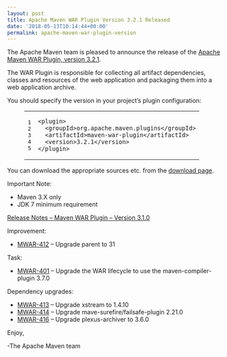 ```yaml
---
layout: post
title: Apache Maven WAR Plugin Version 3.2.1 Released
date: '2018-05-13T10:14:44+00:00'
permalink: apache-maven-war-plugin-version
---
```

<div class="entry-content"><p>The Apache Maven team is pleased to announce the release of the
<a href="http://maven.apache.org/plugins/maven-war-plugin/">Apache Maven WAR Plugin, version 3.2.1</a>.</p>

<p>The WAR Plugin is responsible for collecting all artifact dependencies, classes
and resources of the web application and packaging them into a web application
archive.</p>

<p>You should specify the version in your project&rsquo;s plugin configuration:</p>

<figure class='code'><figcaption><span></span></figcaption><div class="highlight"><table><tr><td class="gutter"><pre class="line-numbers"><span class='line-number'>1</span>
<span class='line-number'>2</span>
<span class='line-number'>3</span>
<span class='line-number'>4</span>
<span class='line-number'>5</span>
</pre></td><td class='code'><pre><code class='xml'><span class='line'><span class="nt">&lt;plugin&gt;</span>
</span><span class='line'>  <span class="nt">&lt;groupId&gt;</span>org.apache.maven.plugins<span class="nt">&lt;/groupId&gt;</span>
</span><span class='line'>  <span class="nt">&lt;artifactId&gt;</span>maven-war-plugin<span class="nt">&lt;/artifactId&gt;</span>
</span><span class='line'>  <span class="nt">&lt;version&gt;</span>3.2.1<span class="nt">&lt;/version&gt;</span>
</span><span class='line'><span class="nt">&lt;/plugin&gt;</span>
</span></code></pre></td></tr></table></div></figure>


<p>You can download the appropriate sources etc. from the <a href="https://maven.apache.org/plugins/maven-war-plugin/download.cgi">download page</a>.</p>

<p>Important Note:</p>

<ul>
<li>Maven 3.X only</li>
<li>JDK 7 minimum requirement</li>
</ul>


<!-- more -->


<p><a href="https://issues.apache.org/jira/secure/ReleaseNote.jspa?projectId=12318121&amp;version=12341729">Release Notes &ndash; Maven WAR Plugin &ndash; Version 3.1.0</a></p>

<p>Improvement:</p>

<ul>
<li><a href="https://issues.apache.org/jira/browse/MWAR-412">MWAR-412</a> &ndash; Upgrade parent to 31</li>
</ul>


<p>Task:</p>

<ul>
<li><a href="https://issues.apache.org/jira/browse/MWAR-401">MWAR-401</a> &ndash; Upgrade the WAR lifecycle to use the maven-compiler-plugin 3.7.0</li>
</ul>


<p>Dependency upgrades:</p>

<ul>
<li><a href="https://issues.apache.org/jira/browse/MWAR-413">MWAR-413</a> &ndash; Upgrade xstream to 1.4.10</li>
<li><a href="https://issues.apache.org/jira/browse/MWAR-414">MWAR-414</a> &ndash; Upgrade mave-surefire/failsafe-plugin 2.21.0</li>
<li><a href="https://issues.apache.org/jira/browse/MWAR-416">MWAR-416</a> &ndash; Upgrade plexus-archiver to 3.6.0</li>
</ul>


<p>Enjoy,</p>

<p>-The Apache Maven team</p>
</div>
